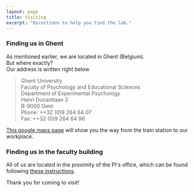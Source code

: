 ```yaml
---
layout: page
title: Visiting
excerpt: "Directions to help you find the lab."
---
```


### Finding us in Ghent

As mentioned earlier, we are located in Ghent (Belgium).   
But where exactly?   
Our address is written right below

> Ghent University     
Faculty of Psychology and Educational Sciences   
Department of Experimental Psychology       
Henri Dunantlaan 2   
B-9000 Gent   
Phone: ++32 (0)9 264 64 07   
Fax: ++32 (0)9 264 64 96   

[This google maps page](https://www.google.be/maps/dir/Gent-Sint-Pieters,+9000+Gent/Faculty+of+Psychology+and+Educational+Sciences,+Henri+Dunantlaan,+Ghent/@51.0419781,3.7028124,15z/data=!3m1!4b1!4m13!4m12!1m5!1m1!1s0x47c373df9337351f:0x4ceda1a1bb234aed!2m2!1d3.7108392!2d51.0361132!1m5!1m1!1s0x47c3716f95482bfb:0x3a4a9366eb7dd655!2m2!1d3.7036104!2d51.0491106) will show you the way from the train station to our workplace.

### Finding us in the faculty building

All of us are located in the proximity of the PI's office, which can be found following [these instructions](https://soleway.ugent.be/routes/5297).

Thank you for coming to visit!

